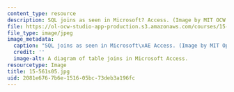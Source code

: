 ```yaml
---
content_type: resource
description: SQL joins as seen in Microsoft? Access. (Image by MIT OCW.)
file: https://ol-ocw-studio-app-production.s3.amazonaws.com/courses/15-561-information-technology-essentials-spring-2005/2081e6767b6e151605bc73deb3a196fc_15-561s05.jpg
file_type: image/jpeg
image_metadata:
  caption: "SQL joins as seen in Microsoft\xAE Access. (Image by MIT OpenCourseWare.)"
  credit: ''
  image-alt: A diagram of table joins in Microsoft Access.
resourcetype: Image
title: 15-561s05.jpg
uid: 2081e676-7b6e-1516-05bc-73deb3a196fc
---
```

